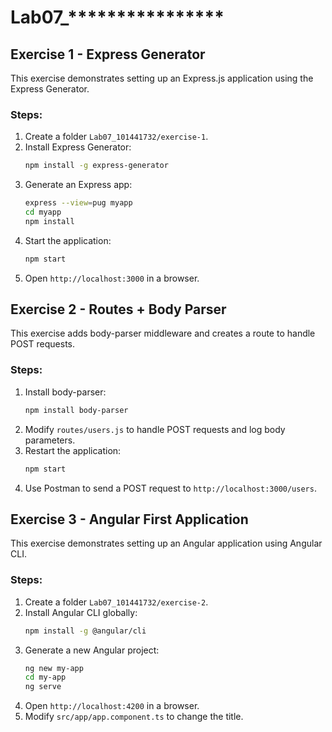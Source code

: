 # Lab07_****************

## Exercise 1 - Express Generator

This exercise demonstrates setting up an Express.js application using the Express Generator.

### Steps:
1. Create a folder `Lab07_101441732/exercise-1`.
2. Install Express Generator:
   ```sh
   npm install -g express-generator
   ```
3. Generate an Express app:
   ```sh
   express --view=pug myapp
   cd myapp
   npm install
   ```
4. Start the application:
   ```sh
   npm start
   ```
5. Open `http://localhost:3000` in a browser.

## Exercise 2 - Routes + Body Parser

This exercise adds body-parser middleware and creates a route to handle POST requests.

### Steps:
1. Install body-parser:
   ```sh
   npm install body-parser
   ```
2. Modify `routes/users.js` to handle POST requests and log body parameters.
3. Restart the application:
   ```sh
   npm start
   ```
4. Use Postman to send a POST request to `http://localhost:3000/users`.

## Exercise 3 - Angular First Application

This exercise demonstrates setting up an Angular application using Angular CLI.

### Steps:
1. Create a folder `Lab07_101441732/exercise-2`.
2. Install Angular CLI globally:
   ```sh
   npm install -g @angular/cli
   ```
3. Generate a new Angular project:
   ```sh
   ng new my-app
   cd my-app
   ng serve
   ```
4. Open `http://localhost:4200` in a browser.
5. Modify `src/app/app.component.ts` to change the title.

